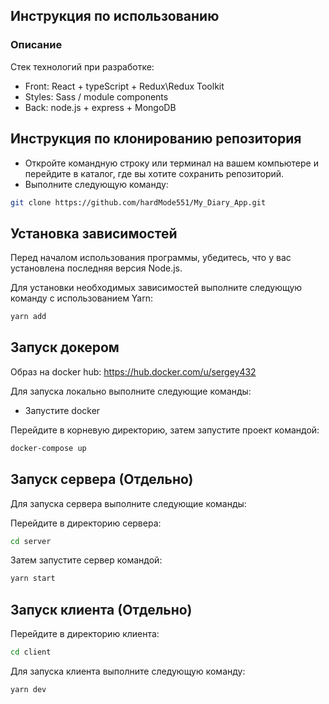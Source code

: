 ## Инструкция по использованию

### Описание

Стек технологий при разработке:
- Front: React + typeScript + Redux\Redux Toolkit
- Styles: Sass / module components
- Back: node.js + express + MongoDB

## Инструкция по клонированию репозитория

- Откройте командную строку или терминал на вашем компьютере и перейдите в каталог, где вы хотите сохранить репозиторий.
- Выполните следующую команду:

```sh
git clone https://github.com/hardMode551/My_Diary_App.git
```

## Установка зависимостей

Перед началом использования программы, убедитесь, что у вас установлена последняя версия Node.js.

Для установки необходимых зависимостей выполните следующую команду с использованием Yarn:

```sh
yarn add
```

## Запуск докером

Образ на docker hub: https://hub.docker.com/u/sergey432

Для запуска локально выполните следующие команды:

- Запустите docker

Перейдите в корневую директорию, затем запустите проект командой:


```sh
docker-compose up
```

## Запуск сервера (Отдельно)

Для запуска сервера выполните следующие команды:

Перейдите в директорию сервера:

```sh
cd server
```

Затем запустите сервер командой:

```sh
yarn start
```

## Запуск клиента (Отдельно)

Перейдите в директорию клиента:

```sh
cd client
```

Для запуска клиента выполните следующую команду:

```sh
yarn dev
```
